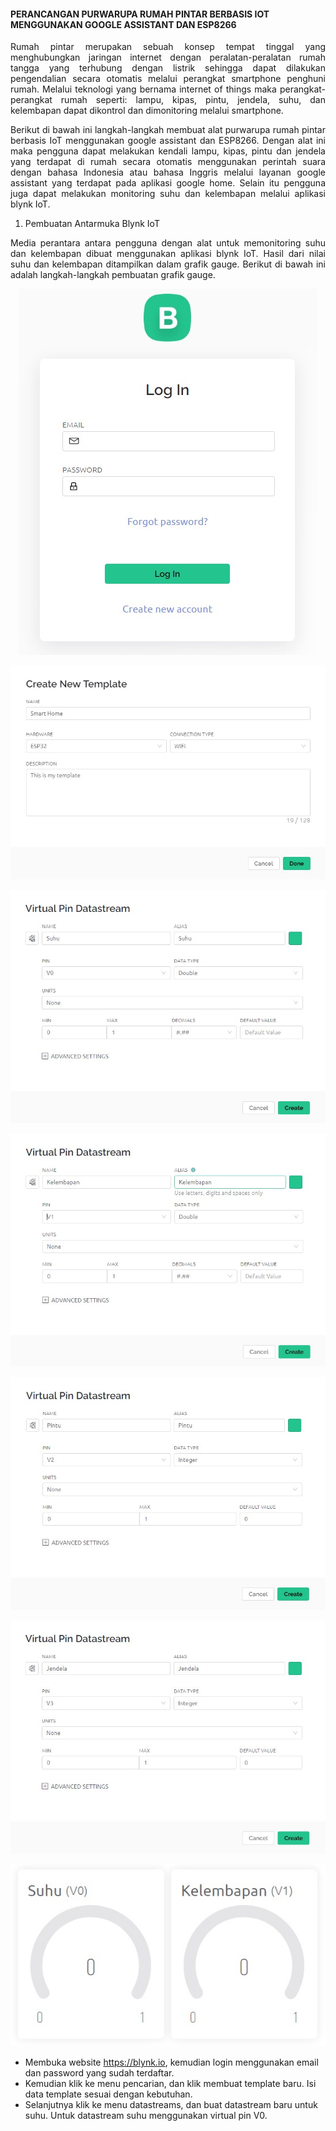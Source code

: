 #### PERANCANGAN PURWARUPA RUMAH PINTAR BERBASIS IOT MENGGUNAKAN GOOGLE ASSISTANT DAN ESP8266

<p align="justify">Rumah pintar merupakan sebuah konsep tempat tinggal yang menghubungkan jaringan internet dengan peralatan-peralatan rumah tangga yang terhubung dengan listrik sehingga dapat dilakukan pengendalian secara otomatis melalui perangkat smartphone penghuni rumah. Melalui teknologi yang bernama internet of things maka perangkat-perangkat rumah seperti: lampu, kipas, pintu, jendela, suhu, dan kelembapan dapat dikontrol dan dimonitoring melalui smartphone.</p>

<p align="justify">Berikut di bawah ini langkah-langkah membuat alat purwarupa rumah pintar berbasis IoT menggunakan google assistant dan ESP8266. Dengan alat ini maka pengguna dapat melakukan kendali lampu, kipas, pintu dan jendela yang terdapat di rumah secara otomatis menggunakan perintah suara dengan bahasa Indonesia atau bahasa Inggris melalui layanan google assistant yang terdapat pada aplikasi google home. Selain itu pengguna juga dapat melakukan monitoring suhu dan kelembapan melalui aplikasi blynk IoT.</p>

1. Pembuatan Antarmuka Blynk IoT
<p align="justify">Media perantara antara pengguna dengan alat untuk memonitoring suhu dan kelembapan dibuat menggunakan aplikasi blynk IoT. Hasil dari nilai suhu dan kelembapan ditampilkan dalam grafik gauge. Berikut di bawah ini adalah langkah-langkah pembuatan grafik gauge.</p>

<p align="center">
  <img
    src="https://raw.githubusercontent.com/hasptn/smarthome/main/Dokumentasi/Pembuatan%20Aplikasi%20Blynk%20IoT/1.jpg"
  >
</p>

<p align="center">
  <img 
    src="https://github.com/hasptn/smarthome/blob/main/Dokumentasi/Pembuatan%20Aplikasi%20Blynk%20IoT/2.jpg"
  >
</p>

<p align="center">
  <img 
    src="https://github.com/hasptn/smarthome/blob/main/Dokumentasi/Pembuatan%20Aplikasi%20Blynk%20IoT/3.jpg"
  >
</p>

<p align="center">
  <img 
    src="https://github.com/hasptn/smarthome/blob/main/Dokumentasi/Pembuatan%20Aplikasi%20Blynk%20IoT/4.jpg"
  >
</p>

<p align="center">
  <img 
    src="https://github.com/hasptn/smarthome/blob/main/Dokumentasi/Pembuatan%20Aplikasi%20Blynk%20IoT/5.jpg"
  >
</p>

<p align="center">
  <img 
    src="https://github.com/hasptn/smarthome/blob/main/Dokumentasi/Pembuatan%20Aplikasi%20Blynk%20IoT/6.jpg"
  >
</p>

<p align="center">
  <img 
    src="https://github.com/hasptn/smarthome/blob/main/Dokumentasi/Pembuatan%20Aplikasi%20Blynk%20IoT/7.jpg"
  >
</p>

* Membuka website https://blynk.io, kemudian login menggunakan email dan password yang sudah terdaftar.
* Kemudian klik ke menu pencarian, dan klik membuat template baru. Isi data template sesuai dengan kebutuhan.
* Selanjutnya klik ke menu datastreams, dan buat datastream baru untuk suhu. Untuk datastream suhu menggunakan virtual pin V0.
